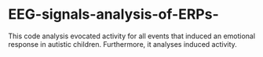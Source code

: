 # EEG-signals-analysis-of-ERPs-
This code analysis evocated activity for all events that induced an emotional response in autistic children. Furthermore, it analyses induced activity. 

